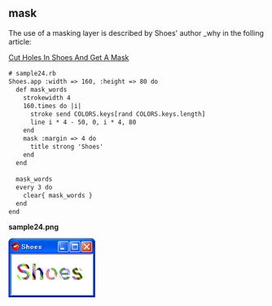 mask
----

The use of a masking layer is described by Shoes' author _why in the folling article:

[Cut Holes In Shoes And Get A Mask](http://hackety.org/2007/08/28/cutHolesInShoesAndGetAMask.html)

	# sample24.rb
	Shoes.app :width => 160, :height => 80 do
	  def mask_words
	    strokewidth 4
	    160.times do |i|
	      stroke send COLORS.keys[rand COLORS.keys.length]
	      line i * 4 - 50, 0, i * 4, 80
	    end
	    mask :margin => 4 do
	      title strong 'Shoes'
	    end
	  end
	  
	  mask_words
	  every 3 do
	    clear{ mask_words }
	  end
	end

**sample24.png**

![sample24.png](http://github.com/ashbb/shoes_tutorial_html/raw/master/images/sample24.png)
